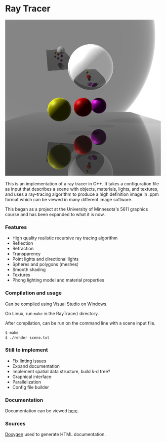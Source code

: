 # Ray Tracer

![](docs/images/reflections.png)

This is an implementation of a ray tracer in C++. It takes a configuration file as input that describes a scene with objects, materials, lights, and textures, and uses a ray-tracing algorithm to produce a high definition image in .ppm format which can be viewed in many different image software.

This began as a project at the University of Minnesota's 5611 graphics course and has been expanded to what it is now.

### Features

- High quality realistic recursive ray tracing algorithm
- Reflection
- Refraction
- Transparency
- Point lights and directional lights
- Spheres and polygons (meshes)
- Smooth shading
- Textures
- Phong lighting model and material properties

### Compilation and usage

Can be compiled using Visual Studio on Windows.

On Linux, run `make` in the RayTracer/ directory.

After compilation, can be run on the command line with a scene input file.

    $ make
    $ ./render scene.txt

### Still to implement

- Fix linting issues
- Expand documentation
- Implement spatial data structure, build k-d tree?
- Graphical interface
- Parallelization
- Config file builder

### Documentation

Documentation can be viewed [here](https://devgoose.github.io/RayTracer/).

### Sources

[Doxygen](https://www.doxygen.nl/index.html) used to generate HTML documentation.
